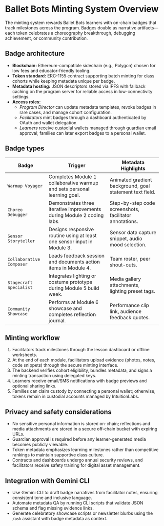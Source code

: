 # Ballet Bots Minting System Overview

The minting system rewards Ballet Bots learners with on-chain badges that track milestones across the program. Badges double as narrative artifacts—each token celebrates a choreography breakthrough, debugging achievement, or community contribution.

## Badge architecture

- **Blockchain:** Ethereum-compatible sidechain (e.g., Polygon) chosen for low fees and educator-friendly tooling.
- **Token standard:** ERC-1155 contract supporting batch minting for class cohorts while keeping metadata unique per badge.
- **Metadata hosting:** JSON descriptors stored via IPFS with fallback caching on the program server for reliable access in low-connectivity settings.
- **Access roles:**
  - *Program Director* can update metadata templates, revoke badges in rare cases, and manage cohort configuration.
  - *Facilitators* mint badges through a dashboard authenticated by OAuth and wallet delegation.
  - *Learners* receive custodial wallets managed through guardian email approval; families can later export badges to a personal wallet.

## Badge types

| Badge | Trigger | Metadata Highlights |
| --- | --- | --- |
| `Warmup Voyager` | Completes Module 1 collaborative warmup and sets personal learning goal. | Animated gradient background, goal statement text field. |
| `Choreo Debugger` | Demonstrates three iterative improvements during Module 2 coding labs. | Step-by-step code screenshots, facilitator annotations. |
| `Sensor Storyteller` | Designs responsive routine using at least one sensor input in Module 3. | Sensor data capture snippet, audio mood selection. |
| `Collaborative Composer` | Leads feedback session and documents action items in Module 4. | Team roster, peer shout-outs. |
| `Stagecraft Specialist` | Integrates lighting or costume prototype during Module 5 build week. | Media gallery attachments, lighting preset tags. |
| `Community Showcase` | Performs at Module 6 showcase and completes reflection journal. | Performance clip link, audience feedback quotes. |

## Minting workflow

1. Facilitators track milestones through the lesson dashboard or offline worksheets.
2. At the end of each module, facilitators upload evidence (photos, notes, code snippets) through the secure minting interface.
3. The backend verifies cohort eligibility, bundles metadata, and signs a minting transaction using delegated keys.
4. Learners receive email/SMS notifications with badge previews and optional sharing links.
5. Families can claim custody by connecting a personal wallet; otherwise, tokens remain in custodial accounts managed by IntuitionLabs.

## Privacy and safety considerations

- No sensitive personal information is stored on-chain; reflections and media attachments are stored in a secure off-chain bucket with expiring URLs.
- Guardian approval is required before any learner-generated media becomes publicly viewable.
- Token metadata emphasizes learning milestones rather than competitive rankings to maintain supportive class culture.
- Contracts and dashboards undergo annual security reviews, and facilitators receive safety training for digital asset management.

## Integration with Gemini CLI

- Use Gemini CLI to draft badge narratives from facilitator notes, ensuring consistent tone and inclusive language.
- Automate metadata QA by running CLI scripts that validate JSON schema and flag missing evidence links.
- Generate celebratory showcase scripts or newsletter blurbs using the `/ask` assistant with badge metadata as context.
